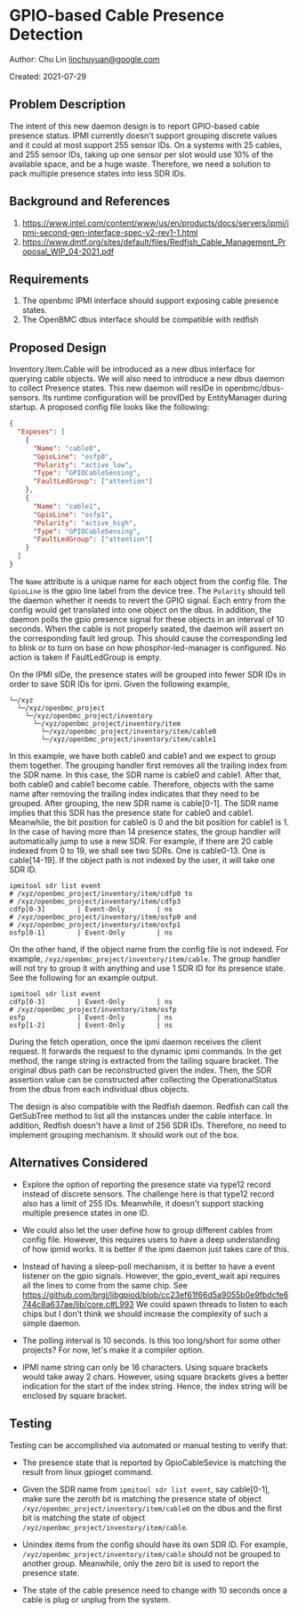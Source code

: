 # GPIO-based Cable Presence Detection

Author: Chu Lin <linchuyuan@google.com>

Created: 2021-07-29

## Problem Description

The intent of this new daemon design is to report GPIO-based cable presence
status. IPMI currently doesn't support grouping discrete values and it could at
most support 255 sensor IDs. On a systems with 25 cables, and 255 sensor IDs,
taking up one sensor per slot would use 10% of the available space, and be a
huge waste. Therefore, we need a solution to pack multiple presence states into
less SDR IDs.

## Background and References

1. <https://www.intel.com/content/www/us/en/products/docs/servers/ipmi/ipmi-second-gen-interface-spec-v2-rev1-1.html>
2. <https://www.dmtf.org/sites/default/files/Redfish_Cable_Management_Proposal_WIP_04-2021.pdf>

## Requirements

1. The openbmc IPMI interface should support exposing cable presence states.
2. The OpenBMC dbus interface should be compatible with redfish

## Proposed Design

Inventory.Item.Cable will be introduced as a new dbus interface for querying
cable objects. We will also need to introduce a new dbus daemon to collect
Presence states. This new daemon will resIDe in openbmc/dbus-sensors. Its
runtime configuration will be provIDed by EntityManager during startup. A
proposed config file looks like the following:

```json
{
  "Exposes": [
    {
      "Name": "cable0",
      "GpioLine": "osfp0",
      "Polarity": "active_low",
      "Type": "GPIOCableSensing",
      "FaultLedGroup": ["attention"]
    },
    {
      "Name": "cable1",
      "GpioLine": "osfp1",
      "Polarity": "active_high",
      "Type": "GPIOCableSensing",
      "FaultLedGroup": ["attention"]
    }
  ]
}
```

The `Name` attribute is a unique name for each object from the config file. The
`GpioLine` is the gpio line label from the device tree. The `Polarity` should
tell the daemon whether it needs to revert the GPIO signal. Each entry from the
config would get translated into one object on the dbus. In addition, the daemon
polls the gpio presence signal for these objects in an interval of 10 seconds.
When the cable is not properly seated, the daemon will assert on the
corresponding fault led group. This should cause the corresponding led to blink
or to turn on base on how phosphor-led-manager is configured. No action is taken
if FaultLedGroup is empty.

On the IPMI sIDe, the presence states will be grouped into fewer SDR IDs in
order to save SDR IDs for ipmi. Given the following example,

```text
└─/xyz
  └─/xyz/openbmc_project
    └─/xyz/openbmc_project/inventory
      └─/xyz/openbmc_project/inventory/item
        └─/xyz/openbmc_project/inventory/item/cable0
        └─/xyz/openbmc_project/inventory/item/cable1
```

In this example, we have both cable0 and cable1 and we expect to group them
together. The grouping handler first removes all the trailing index from the SDR
name. In this case, the SDR name is cable0 and cable1. After that, both cable0
and cable1 become cable. Therefore, objects with the same name after removing
the trailing index indicates that they need to be grouped. After grouping, the
new SDR name is cable[0-1]. The SDR name implies that this SDR has the presence
state for cable0 and cable1. Meanwhile, the bit position for cable0 is 0 and the
bit position for cable1 is 1. In the case of having more than 14 presence
states, the group handler will automatically jump to use a new SDR. For example,
if there are 20 cable indexed from 0 to 19, we shall see two SDRs. One is
cable0-13. One is cable[14-19]. If the object path is not indexed by the user,
it will take one SDR ID.

```text
ipmitool sdr list event
# /xyz/openbmc_project/inventory/item/cdfp0 to
# /xyz/openbmc_project/inventory/item/cdfp3
cdfp[0-3]        | Event-Only        | ns
# /xyz/openbmc_project/inventory/item/osfp0 and
# /xyz/openbmc_project/inventory/item/osfp1
osfp[0-1]        | Event-Only        | ns
```

On the other hand, if the object name from the config file is not indexed. For
example, `/xyz/openbmc_project/inventory/item/cable`. The group handler will not
try to group it with anything and use 1 SDR ID for its presence state. See the
following for an example output.

```text
ipmitool sdr list event
cdfp[0-3]        | Event-Only        | ns
# /xyz/openbmc_project/inventory/item/osfp
osfp             | Event-Only        | ns
osfp[1-2]        | Event-Only        | ns
```

During the fetch operation, once the ipmi daemon receives the client request. It
forwards the request to the dynamic ipmi commands. In the get method, the range
string is extracted from the tailing square bracket. The original dbus path can
be reconstructed given the index. Then, the SDR assertion value can be
constructed after collecting the OperationalStatus from the dbus from each
individual dbus objects.

The design is also compatible with the Redfish daemon. Redfish can call the
GetSubTree method to list all the instances under the cable interface. In
addition, Redfish doesn't have a limit of 256 SDR IDs. Therefore, no need to
implement grouping mechanism. It should work out of the box.

## Alternatives Considered

- Explore the option of reporting the presence state via type12 record instead
  of discrete sensors. The challenge here is that type12 record also has a limit
  of 255 IDs. Meanwhile, it doesn't support stacking multiple presence states in
  one ID.

- We could also let the user define how to group different cables from config
  file. However, this requires users to have a deep understanding of how ipmid
  works. It is better if the ipmi daemon just takes care of this.

- Instead of having a sleep-poll mechanism, it is better to have a event
  listener on the gpio signals. However, the gpio_event_wait api requires all
  the lines to come from the same chip. See
  <https://github.com/brgl/libgpiod/blob/cc23ef61f66d5a9055b0e9fbdcfe6744c8a637ae/lib/core.c#L993>
  We could spawn threads to listen to each chips but I don't think we should
  increase the complexity of such a simple daemon.

- The polling interval is 10 seconds. Is this too long/short for some other
  projects? For now, let's make it a compiler option.

- IPMI name string can only be 16 characters. Using square brackets would take
  away 2 chars. However, using square brackets gives a better indication for the
  start of the index string. Hence, the index string will be enclosed by square
  bracket.

## Testing

Testing can be accomplished via automated or manual testing to verify that:

- The presence state that is reported by GpioCableSevice is matching the result
  from linux gpioget command.

- Given the SDR name from `ipmitool sdr list event`, say cable[0-1], make sure
  the zeroth bit is matching the presence state of object
  `/xyz/openbmc_project/inventory/item/cable0` on the dbus and the first bit is
  matching the state of object `/xyz/openbmc_project/inventory/item/cable`.

- Unindex items from the config should have its own SDR ID. For example,
  `/xyz/openbmc_project/inventory/item/cable` should not be grouped to another
  group. Meanwhile, only the zero bit is used to report the presence state.

- The state of the cable presence need to change with 10 seconds once a cable is
  plug or unplug from the system.

